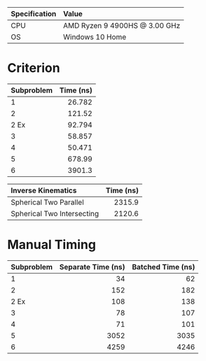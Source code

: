 | Specification| Value                         |
| :----------- | :---------------------------- |
| CPU          | AMD Ryzen 9 4900HS @ 3.00 GHz |
| OS           | Windows 10 Home               |


# Criterion

| Subproblem | Time (ns)   |
| :--------- | ----------: |
| 1          |      26.782 |
| 2          |      121.52 |
| 2 Ex       |      92.794 |
| 3          |      58.857 |
| 4          |      50.471 |
| 5          |      678.99 |
| 6          |      3901.3 |

| Inverse Kinematics         | Time (ns)   |
| :------------------------- | ----------: |
| Spherical Two Parallel     |      2315.9 |
| Spherical Two Intersecting |      2120.6 |

# Manual Timing

| Subproblem | Separate Time (ns)   | Batched Time (ns)   |
| :--------- | -------------------: | ------------------: |
| 1          |                   34 |                  62 |
| 2          |                  152 |                 182 |
| 2 Ex       |                  108 |                 138 |
| 3          |                   78 |                 107 |
| 4          |                   71 |                 101 |
| 5          |                 3052 |                3035 |
| 6          |                 4259 |                4246 |
